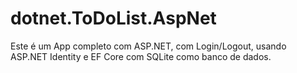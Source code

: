 # dotnet.ToDoList.AspNet

Este é um App completo com ASP.NET, com Login/Logout, usando ASP.NET Identity e EF Core com SQLite como banco de dados.
